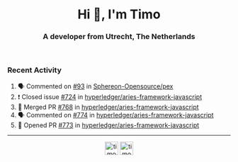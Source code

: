<h1 align="center">Hi 👋, I'm Timo</h1>
<h3 align="center">A developer from Utrecht, The Netherlands</h3>
<br/>
<!-- https://github.com/rahuldkjain/github-profile-readme-generator --!>

<!--  <p align="left"><img src="https://github-readme-stats.vercel.app/api?username=timoglastra&show_icons=true&count_private=true&" alt="timoglastra" /></p> --!>

<!--
Github language stats
<p align="left"><img src="https://github-readme-stats.vercel.app/api/top-langs/?username=timoglastra&layout=compact" alt="timoglastra" /><p>
-->

<!-- Codestats language stats -->
<!-- <p align="left"><img src="https://codestats-readme.vercel.app/api/top-langs/?username=timoglastra&layout=compact&language_count=12" alt="timoglastra" /><p>    --!>
  
<h3>Recent Activity</h3>

<!--START_SECTION:activity-->
1. 🗣 Commented on [#93](https://github.com/Sphereon-Opensource/pex/issues/93) in [Sphereon-Opensource/pex](https://github.com/Sphereon-Opensource/pex)
2. ❗️ Closed issue [#724](https://github.com/hyperledger/aries-framework-javascript/issues/724) in [hyperledger/aries-framework-javascript](https://github.com/hyperledger/aries-framework-javascript)
3. 🎉 Merged PR [#768](https://github.com/hyperledger/aries-framework-javascript/pull/768) in [hyperledger/aries-framework-javascript](https://github.com/hyperledger/aries-framework-javascript)
4. 🗣 Commented on [#774](https://github.com/hyperledger/aries-framework-javascript/issues/774) in [hyperledger/aries-framework-javascript](https://github.com/hyperledger/aries-framework-javascript)
5. 💪 Opened PR [#773](https://github.com/hyperledger/aries-framework-javascript/pull/773) in [hyperledger/aries-framework-javascript](https://github.com/hyperledger/aries-framework-javascript)
<!--END_SECTION:activity-->

---

<p align="center">
<a href="https://twitter.com/timoglastra" target="blank"><img align="center" src="https://cdn.jsdelivr.net/npm/simple-icons@3.0.1/icons/twitter.svg" alt="timoglastra" height="30" width="30" /></a>
<a href="https://linkedin.com/in/timoglastra" target="blank"><img align="center" src="https://cdn.jsdelivr.net/npm/simple-icons@3.0.1/icons/linkedin.svg" alt="timoglastra" height="30" width="30" /></a>
</p>



